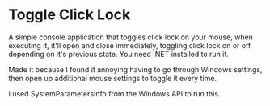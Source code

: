# Toggle Click Lock

A simple console application that toggles click lock on your mouse, when executing it, it'll open and close immediately, toggling click lock on or off depending on it's previous state. You need .NET installed to run it.

Made it because I found it annoying having to go through Windows settings, then open up additional mouse settings to toggle it every time.

I used SystemParametersInfo from the Windows API to run this.
